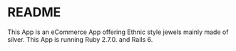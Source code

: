 # README

This App is an eCommerce App offering Ethnic style jewels mainly made of silver.
This App is running Ruby 2.7.0. and Rails 6.
